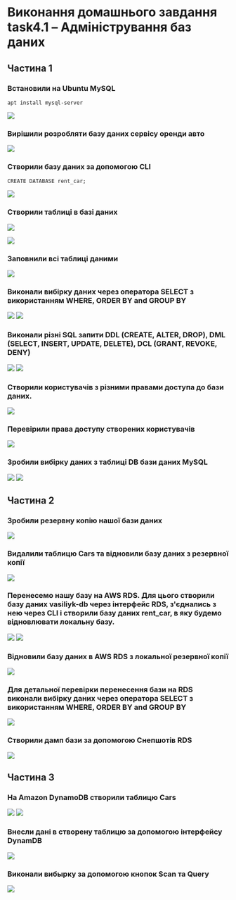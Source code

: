 # Виконання домашнього завдання task4.1 – Адміністрування баз даних
## Частина 1
### Встановили на Ubuntu MySQL
``` 
apt install mysql-server
```
![](https://drive.google.com/uc?export=view&id=1mtXWp1typfmyqtExY01o0m5I_ixoFpuj)
### Вирішили розробляти базу даних сервісу оренди авто
![](https://drive.google.com/uc?export=view&id=1ZLYwDqsk-jiPRo1QlMEOQHt6c1P6hbW1)

### Створили базу даних за допомогою CLI
``` 
CREATE DATABASE rent_car;
```
![](https://drive.google.com/uc?export=view&id=1AGkIZ4Nbs1tiOwqTQRxFlvzcNFtRVNtJ)

### Створили таблиці в базі даних

![](https://drive.google.com/uc?export=view&id=1EIquurRwv29CTt28tvJYGisGvTSJVSuu)

![](https://drive.google.com/uc?export=view&id=10N429SxTT9uvs-G06CJl8bZ0GJL5Om24)

### Заповнили всі таблиці даними
![](https://drive.google.com/uc?export=view&id=1eIhYH9fHzknTVCTIRgm6n5E7b-_DvBuu)

### Виконали вибірку даних через оператора SELECT з використанням WHERE, ORDER BY and GROUP BY
![](https://drive.google.com/uc?export=view&id=1eHj6pPKK95eyAoj0xJ3Uma7Z7gwW0vs5)
![](https://drive.google.com/uc?export=view&id=1mGxhFwbIQL56TXfyzTfyYRIWcZMO5xrv)

### Виконали різні SQL запити DDL (CREATE, ALTER, DROP), DML (SELECT, INSERT, UPDATE, DELETE), DCL (GRANT, REVOKE, DENY)  
![](https://drive.google.com/uc?export=view&id=1ijkE6yJC_dLEn1wlqV0Spq81bF4d6IPL)
![](https://drive.google.com/uc?export=view&id=1pKaZ7GWNWp29knCUhACHoMFNt-daR4pK)

### Створили користувачів з різними правами доступа до бази даних.
![](https://drive.google.com/uc?export=view&id=14On2QZwatCbukccHWb68mi_PjLTLPWkM)

### Перевірили права доступу створених користувачів
![](https://drive.google.com/uc?export=view&id=1ZRr6N7LkYkS1S0mr_iqkHV64InmWz9G2)

### Зробили вибірку даних з таблиці DB бази даних MySQL
![](https://drive.google.com/uc?export=view&id=13HiWfJgpeJEPtei9D2up5hqLiOOuh2wl)
![](https://drive.google.com/uc?export=view&id=1xe_bjKI40nuacoqLkyU96zA8PQr3EOog)

## Частина 2

### Зробили резервну копію нашої бази даних
![](https://drive.google.com/uc?export=view&id=1Pk8QhlSD3R7Bd_h1l6kNvKKmORT6Lrq9)
### Видалили таблицю Cars та відновили базу даних з резервної копії
![](https://drive.google.com/uc?export=view&id=1LetIloLJJ26R_5kvJIZsGGSOa9oYMnN8)

### Перенесемо нашу базу на AWS RDS. Для цього створили базу даних vasiliyk-db через інтерфейс RDS, з'єднались з нею через CLI і створили базу даних rent_car, в яку будемо відновлювати локальну базу.
![](https://drive.google.com/uc?export=view&id=1vZ1uLZyZ5n5E_hgwgMXbbT9DPnY2646P)
![](https://drive.google.com/uc?export=view&id=1jAcgLRJCk_sS6spECI1q2lmXBEwNnxNe)
### Відновили базу даних в AWS RDS з локальної резервної копії
![](https://drive.google.com/uc?export=view&id=1hSQpz3Clqk7iub-v7xIacbjhmfdx3fk0)
### Для детальної перевірки перенесення бази на RDS виконали вибірку даних через оператора SELECT з використанням WHERE, ORDER BY and GROUP BY
![](https://drive.google.com/uc?export=view&id=1raRUh6jf-0fQzQGd9T4PzjuHeXIiKBK5)
### Створили дамп бази за допомогою Снепшотів RDS
![](https://drive.google.com/uc?export=view&id=1XFiomJ-XWlAM-2IWOUBc5_k6LeFTOMl2)

## Частина 3

### На Amazon DynamoDB створили таблицю Cars
![](https://drive.google.com/uc?export=view&id=1rJSTUwihSrjKneaX3M3haQBswuA0DCOU)
![](https://drive.google.com/uc?export=view&id=1habuVT8ZxXeeLqW8Qck5pfmKfr-WpSrM)

### Внесли дані в створену таблицю за допомогою інтерфейсу DynamDB
![](https://drive.google.com/uc?export=view&id=10SscgafrZ3dPzeeBPVkfys_gqH170Yn5)

### Виконали вибырку за допомогою кнопок Scan та Query
![](https://drive.google.com/uc?export=view&id=1h1dik25uWR6EbiUJ8LuIQ3bbUrrzOFDR)



